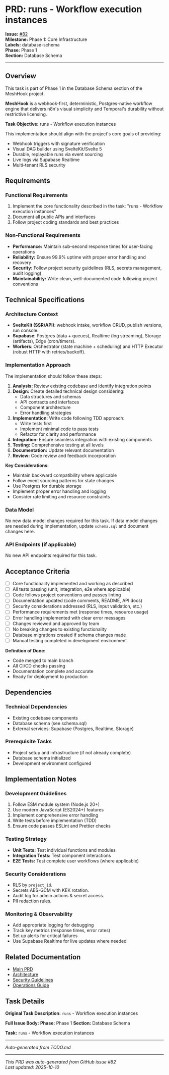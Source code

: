 # PRD: runs - Workflow execution instances

**Issue:** [#82](https://github.com/profullstack/meshhook/issues/82)  
**Milestone:** Phase 1: Core Infrastructure  
**Labels:** database-schema  
**Phase:** Phase 1  
**Section:** Database Schema

---

## Overview

This task is part of Phase 1 in the Database Schema section of the MeshHook project. 

**MeshHook** is a webhook-first, deterministic, Postgres-native workflow engine that delivers n8n's visual simplicity and Temporal's durability without restrictive licensing.

**Task Objective:** runs - Workflow execution instances

This implementation should align with the project's core goals of providing:
- Webhook triggers with signature verification
- Visual DAG builder using SvelteKit/Svelte 5
- Durable, replayable runs via event sourcing
- Live logs via Supabase Realtime
- Multi-tenant RLS security

## Requirements

### Functional Requirements

1. Implement the core functionality described in the task: "runs - Workflow execution instances"
5. Document all public APIs and interfaces
6. Follow project coding standards and best practices


### Non-Functional Requirements

- **Performance:** Maintain sub-second response times for user-facing operations
- **Reliability:** Ensure 99.9% uptime with proper error handling and recovery
- **Security:** Follow project security guidelines (RLS, secrets management, audit logging)
- **Maintainability:** Write clean, well-documented code following project conventions

## Technical Specifications

### Architecture Context

- **SvelteKit (SSR/API)**: webhook intake, workflow CRUD, publish versions, run console.
- **Supabase**: Postgres (data + queues), Realtime (log streaming), Storage (artifacts), Edge (cron/timers).
- **Workers**: Orchestrator (state machine + scheduling) and HTTP Executor (robust HTTP with retries/backoff).

### Implementation Approach

The implementation should follow these steps:

1. **Analysis:** Review existing codebase and identify integration points
2. **Design:** Create detailed technical design considering:
   - Data structures and schemas
   - API contracts and interfaces
   - Component architecture
   - Error handling strategies
3. **Implementation:** Write code following TDD approach:
   - Write tests first
   - Implement minimal code to pass tests
   - Refactor for clarity and performance
4. **Integration:** Ensure seamless integration with existing components
5. **Testing:** Comprehensive testing at all levels
6. **Documentation:** Update relevant documentation
7. **Review:** Code review and feedback incorporation

**Key Considerations:**
- Maintain backward compatibility where applicable
- Follow event sourcing patterns for state changes
- Use Postgres for durable storage
- Implement proper error handling and logging
- Consider rate limiting and resource constraints

### Data Model

No new data model changes required for this task. If data model changes are needed during implementation, update `schema.sql` and document changes here.

### API Endpoints (if applicable)

No new API endpoints required for this task.

## Acceptance Criteria

- [ ] Core functionality implemented and working as described
- [ ] All tests passing (unit, integration, e2e where applicable)
- [ ] Code follows project conventions and passes linting
- [ ] Documentation updated (code comments, README, API docs)
- [ ] Security considerations addressed (RLS, input validation, etc.)
- [ ] Performance requirements met (response times, resource usage)
- [ ] Error handling implemented with clear error messages
- [ ] Changes reviewed and approved by team
- [ ] No breaking changes to existing functionality
- [ ] Database migrations created if schema changes made
- [ ] Manual testing completed in development environment

**Definition of Done:**
- Code merged to main branch
- All CI/CD checks passing
- Documentation complete and accurate
- Ready for deployment to production

## Dependencies

### Technical Dependencies

- Existing codebase components
- Database schema (see schema.sql)
- External services: Supabase (Postgres, Realtime, Storage)

### Prerequisite Tasks

- Project setup and infrastructure (if not already complete)
- Database schema initialized
- Development environment configured

## Implementation Notes

### Development Guidelines

1. Follow ESM module system (Node.js 20+)
2. Use modern JavaScript (ES2024+) features
3. Implement comprehensive error handling
4. Write tests before implementation (TDD)
5. Ensure code passes ESLint and Prettier checks

### Testing Strategy

- **Unit Tests:** Test individual functions and modules
- **Integration Tests:** Test component interactions
- **E2E Tests:** Test complete user workflows (where applicable)

### Security Considerations

- RLS by `project_id`.
- Secrets AES-GCM with KEK rotation.
- Audit log for admin actions & secret access.
- PII redaction rules.

### Monitoring & Observability

- Add appropriate logging for debugging
- Track key metrics (response times, error rates)
- Set up alerts for critical failures
- Use Supabase Realtime for live updates where needed

## Related Documentation

- [Main PRD](../PRD.md)
- [Architecture](../Architecture.md)
- [Security Guidelines](../Security.md)
- [Operations Guide](../Operations.md)

## Task Details

**Original Task Description:**
`runs` - Workflow execution instances

**Full Issue Body:**
**Phase:** Phase 1
**Section:** Database Schema

**Task:** `runs` - Workflow execution instances

---
_Auto-generated from TODO.md_

---

*This PRD was auto-generated from GitHub issue #82*  
*Last updated: 2025-10-10*

